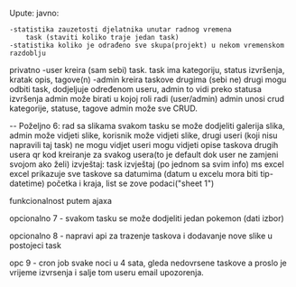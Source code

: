 Upute:
javno:

	-statistika zauzetosti djelatnika unutar radnog vremena
		task (staviti koliko traje jedan task)
	-statistika koliko je odrađeno sve skupa(projekt) u nekom vremenskom razdoblju 
	
privatno
	-user kreira (sam sebi) task.
		task ima kategoriju, status izvršenja, kratak opis, tagove(n)
	-admin kreira taskove drugima (sebi ne)
		drugi mogu odbiti task, dodjeljuje određenom useru, admin to vidi preko statusa izvršenja
		admin može birati u kojoj roli radi (user/admin)
		admin unosi crud kategorije, statuse, tagove
		admin može sve CRUD.

--
Poželjno 6:
	rad sa slikama
		svakom tasku se može dodjeliti galerija slika, admin može vidjeti slike, 
		korisnik može vidjeti slike, drugi useri (koji nisu napravili taj task) ne mogu vidjet
		useri mogu vidjeti opise taskova drugih usera
		qr kod kreiranje za svakog usera(to je default dok user ne zamjeni svojom ako želi)
izvještaj:
	task izvještaj (po jednom sa svim info)
ms excel
	excel prikazuje sve taskove sa datumima (datum u excelu mora biti tip-datetime) početka i kraja, list se zove podaci("sheet 1")

funkcionalnost putem ajaxa
	
opcionalno 7 - svakom tasku se može dodjeliti jedan pokemon (dati izbor)

opcionalno 8 - napravi api za trazenje taskova i dodavanje nove slike u postojeci task

opc 9 - cron job svake noci u 4 sata, gleda nedovrsene taskove a proslo je vrijeme izvrsenja i salje tom useru email upozorenja.
